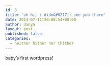```yaml
---
id: 8
title: 'oh hi, i didn&#8217;t see you there'
date: 2014-07-11T20:08:54+00:00
author: danya
layout: post
published: false
categories:
  - neither hither nor thither
---
```

baby&#8217;s first wordpress!
